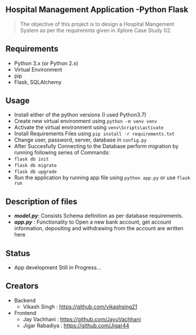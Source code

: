 ## Hospital Management Application -Python Flask

 > The objective of this project is to design a Hospital Mangement System as per the requiremnts given in Xplore Case Study 02.
 
## Requirements

 - Python 3.x (or Python 2.x)
 - Virtual Environment
 - pip
 - Flask, SQLAlchemy

## Usage

 - Install either of the python versions (I used Python3.7)
 - Create new virtual environment using ``` python -m venv venv ```
 - Activate the virtual environment using ``` venv\Scripts\activate ```
 - Install Requirements Files using ``` pip install -r requirements.txt ```
 - Change user, password, server, database in  ``` config.py ```
 - After Succesfully Connecting to the Database perform migration by running following series of Commands:
 - ``` flask db init ```
 - ``` flask db migrate ```
 - ``` flask db upgrade ```
 - Run the application by running app file using ``` python app.py ``` or use  ``` flask run ``` 
 

## Description of files

 - ***model.py***: Consists Schema definition as per database requirements.
 - ***app.py*** : Functionality to Open a new bank account, get account information, depositing and withdrawing from the account are written here
 
## Status

 - App development Still in Progress...
  
 ## Creators
- Backend 
    - Vikash Singh : https://github.com/vikashsing21
- Frontend
    - Jay Vachhani : https://github.com/JayuVachhani
    - Jigar Rabadiya : https://github.com/Jigar44


